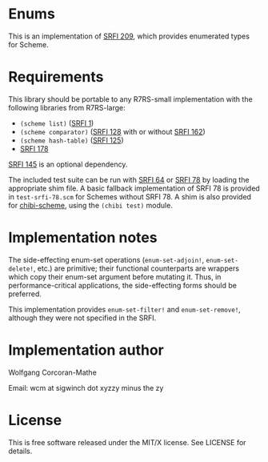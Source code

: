 # Enums

This is an implementation of [SRFI 209](https://srfi.schemers.org/srfi-209),
which provides enumerated types for Scheme.

# Requirements

This library should be portable to any R7RS-small implementation
with the following libraries from R7RS-large:

* `(scheme list)` ([SRFI 1](https://srfi.schemers.org/srfi-1))
* `(scheme comparator)` ([SRFI 128](https://srfi.schemers.org/srfi-128)
  with or without [SRFI 162](https://srfi.schemers.org/srfi-162))
* `(scheme hash-table)` ([SRFI 125](https://srfi.schemers.org/srfi-125))
* [SRFI 178](https://srfi.schemers.org/srfi-178)

[SRFI 145](https://srfi.schemers.org/srfi-145) is an optional
dependency.

The included test suite can be run with
[SRFI 64](https://srfi.schemers.org/srfi-64) or
[SRFI 78](https://srfi.schemers.org/srfi-78) by loading the appropriate
shim file.  A basic fallback implementation of SRFI 78 is provided in
`test-srfi-78.scm` for Schemes without SRFI 78.  A shim is also provided
for [chibi-scheme](http://synthcode.com/scheme/chibi/),
using the `(chibi test)` module.

# Implementation notes

The side-effecting enum-set operations (`enum-set-adjoin!`,
`enum-set-delete!`, etc.) are primitive; their functional
counterparts are wrappers which copy their enum-set argument
before mutating it.  Thus, in performance-critical applications,
the side-effecting forms should be preferred.

This implementation provides `enum-set-filter!` and
`enum-set-remove!`, although they were not specified in the SRFI.

# Implementation author

Wolfgang Corcoran-Mathe

Email: wcm at sigwinch dot xyzzy minus the zy

# License

This is free software released under the MIT/X license.  See
LICENSE for details.
